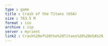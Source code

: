 ```yaml
---
type : game
title : Crash of the Titans (USA)
size : 763.5 M
format : iso
archive : zip
server : myrient
link2 : Crash%20of%20the%20Titans%20%28USA%29
---
```

